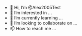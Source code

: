 - 👋 Hi, I’m @Alex2005Test
- 👀 I’m interested in ...
- 🌱 I’m currently learning ...
- 💞️ I’m looking to collaborate on ...
- 📫 How to reach me ...

<!---
Alex2005Test/Alex2005Test is a ✨ special ✨ repository because its `README.md` (this file) appears on your GitHub profile.
You can click the Preview link to take a look at your changes.
--->
